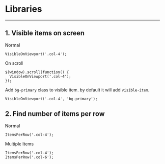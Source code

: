 # Libraries
----------

## 1. Visible items on screen

Normal
```
VisibleOnViewport('.col-4');
```

On scroll
```
$(window).scroll(function() {
  VisibleOnViewport('.col-4');
});
```

Add `bg-primary` class to visible item. by default it will add `visible-item`. 
```
VisibleOnViewport('.col-4', 'bg-primary');
```


## 2. Find number of items per row

Normal
```
ItemsPerRow('.col-4');
```

Multiple Items
```
ItemsPerRow('.col-4');
ItemsPerRow('.col-6');
```
